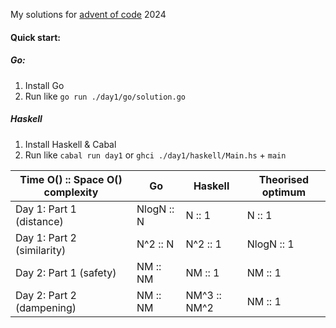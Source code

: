 My solutions for [advent of code](https://adventofcode.com/) 2024

#### Quick start:

##### Go:

1. Install Go
2. Run like `go run ./day1/go/solution.go`

##### Haskell

1. Install Haskell & Cabal
2. Run like `cabal run day1` or `ghci ./day1/haskell/Main.hs` + `main`

| Time O() :: Space O() complexity | Go         | Haskell      | Theorised optimum |
| -------------------------------- | ---------- | ------------ | ----------------- |
| Day 1: Part 1 (distance)         | NlogN :: N | N :: 1       | N :: 1            |
| Day 1: Part 2 (similarity)       | N^2 :: N   | N^2 :: 1     | NlogN :: 1        |
| Day 2: Part 1 (safety)           | NM :: NM   | NM :: 1      | NM :: 1           |
| Day 2: Part 2 (dampening)        | NM :: NM   | NM^3 :: NM^2 | NM :: 1           |
